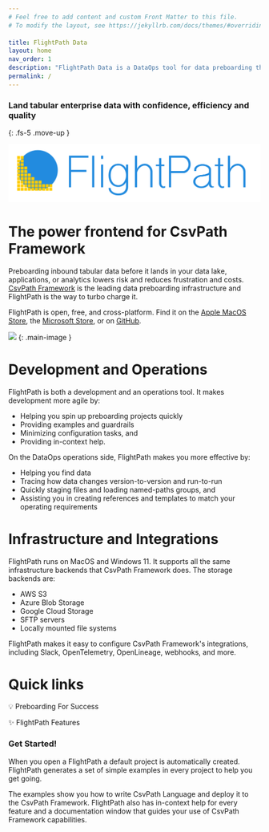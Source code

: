 ```yaml
---
# Feel free to add content and custom Front Matter to this file.
# To modify the layout, see https://jekyllrb.com/docs/themes/#overriding-theme-defaults

title: FlightPath Data
layout: home
nav_order: 1
description: "FlightPath Data is a DataOps tool for data preboarding that helps you bring external tabular datasets into the enterprise with confidence, efficiency, and quality. "
permalink: /
---
```

### Land tabular enterprise data with confidence, efficiency and quality
{: .fs-5 .move-up }

<img src="assets/logos/logo-wordmark_lg.png"/>

# The power frontend for CsvPath Framework

Preboarding inbound tabular data before it lands in your data lake, applications, or analytics lowers risk and reduces frustration and costs. [CsvPath Framework](https://www.csvpath.org) is the leading data preboarding infrastructure and FlightPath is the way to turbo charge it.

FlightPath is open, free, and cross-platform. Find it on the [Apple MacOS Store](https://apps.apple.com/us/app/flightpath-data/id6745823097?mt=12), the [Microsoft Store](https://apps.microsoft.com/detail/9P9PBPKZ4JDF), or on [GitHub](https://github.com/dk107dk/flightpath/tree/main).

![](../../assets/images/whole-app.jpg)
{: .main-image }


# Development and Operations

FlightPath is both a development and an operations tool. It makes development more agile by:

* Helping you spin up preboarding projects quickly
* Providing examples and guardrails
* Minimizing configuration tasks, and
* Providing in-context help.

On the DataOps operations side, FlightPath makes you more effective by:

* Helping you find data
* Tracing how data changes version-to-version and run-to-run
* Quickly staging files and loading named-paths groups, and
* Assisting you in creating references and templates to match your operating requirements

# Infrastructure and Integrations

FlightPath runs on MacOS and Windows 11. It supports all the same infrastructure backends that CsvPath Framework does. The storage backends are:

* AWS S3
* Azure Blob Storage
* Google Cloud Storage
* SFTP servers
* Locally mounted file systems

FlightPath makes it easy to configure CsvPath Framework's integrations, including Slack, OpenTelemetry, OpenLineage, webhooks, and more.

# Quick links
💡 Preboarding For Success

✨ FlightPath Features

### Get Started!

When you open a FlightPath a default project is automatically created. FlightPath generates a set of simple examples in every project to help you get going.

The examples show you how to write CsvPath Language and deploy it to the CsvPath Framework. FlightPath also has in-context help for every feature and a documentation window that guides your use of CsvPath Framework capabilities.


